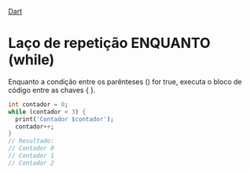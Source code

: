 [Dart](https://github.com/leofds/flutter-class/blob/master/dart/dart.md)

# Laço de repetição ENQUANTO (while)

Enquanto a condição entre os parênteses () for true, executa o bloco de código entre as chaves { }.

```dart
int contador = 0;
while (contador < 3) {
  print('Contador $contador');
  contador++;
}
// Resultado:
// Contador 0
// Contador 1
// Contador 2
```
